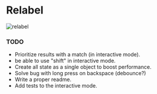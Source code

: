 # Relabel

![relabel](https://user-images.githubusercontent.com/11733036/110845674-95dd5780-82b3-11eb-87ca-2f9e6f7f4d29.gif)

### TODO
* Prioritize results with a match (in interactive mode).
* be able to use "shift" in interactive mode.
* Create all state as a single object to boost performance.
* Solve bug with long press on backspace (debounce?)
* Write a proper readme.
* Add tests to the interactive mode.
